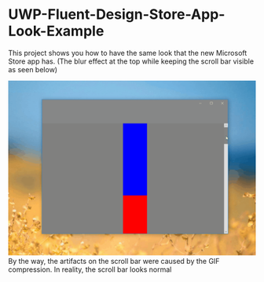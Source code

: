 # UWP-Fluent-Design-Store-App-Look-Example
This project shows you how to have the same look that the new Microsoft Store app has. 
(The blur effect at the top while keeping the scroll bar visible as seen below)

![img](/img/fluentStoreAppDesign.gif)
By the way, the artifacts on the scroll bar were caused by the GIF compression. In reality, the scroll bar looks normal
